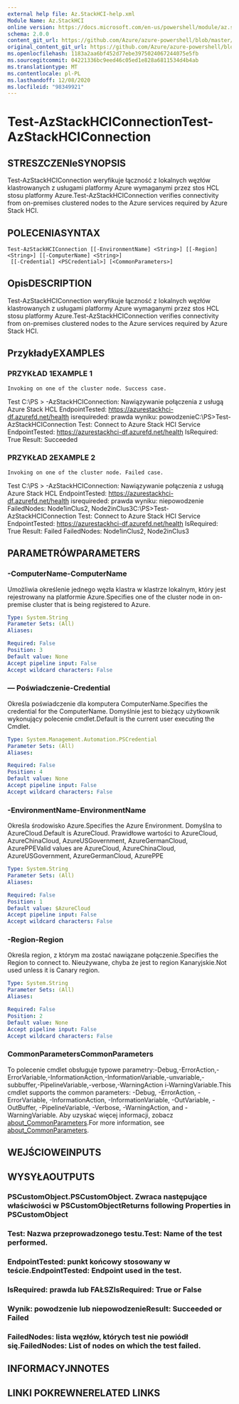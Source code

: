 ```yaml
---
external help file: Az.StackHCI-help.xml
Module Name: Az.StackHCI
online version: https://docs.microsoft.com/en-us/powershell/module/az.stackhci/test-azstackhciconnection
schema: 2.0.0
content_git_url: https://github.com/Azure/azure-powershell/blob/master/src/StackHCI/help/Test-AzStackHCIConnection.md
original_content_git_url: https://github.com/Azure/azure-powershell/blob/master/src/StackHCI/help/Test-AzStackHCIConnection.md
ms.openlocfilehash: 1183a2aa6bf452d77ebe3975024067244075e5fb
ms.sourcegitcommit: 04221336bc9eed46c05ed1e828a6811534d4b4ab
ms.translationtype: MT
ms.contentlocale: pl-PL
ms.lasthandoff: 12/08/2020
ms.locfileid: "98349921"
---
```

# <span data-ttu-id="45183-101">Test-AzStackHCIConnection</span><span class="sxs-lookup"><span data-stu-id="45183-101">Test-AzStackHCIConnection</span></span>

## <span data-ttu-id="45183-102">STRESZCZENIe</span><span class="sxs-lookup"><span data-stu-id="45183-102">SYNOPSIS</span></span>
<span data-ttu-id="45183-103">Test-AzStackHCIConnection weryfikuje łączność z lokalnych węzłów klastrowanych z usługami platformy Azure wymaganymi przez stos HCL stosu platformy Azure.</span><span class="sxs-lookup"><span data-stu-id="45183-103">Test-AzStackHCIConnection verifies connectivity from on-premises clustered nodes to the Azure services required by Azure Stack HCI.</span></span>

## <span data-ttu-id="45183-104">POLECENIA</span><span class="sxs-lookup"><span data-stu-id="45183-104">SYNTAX</span></span>

```
Test-AzStackHCIConnection [[-EnvironmentName] <String>] [[-Region] <String>] [[-ComputerName] <String>]
 [[-Credential] <PSCredential>] [<CommonParameters>]
```

## <span data-ttu-id="45183-105">Opis</span><span class="sxs-lookup"><span data-stu-id="45183-105">DESCRIPTION</span></span>
<span data-ttu-id="45183-106">Test-AzStackHCIConnection weryfikuje łączność z lokalnych węzłów klastrowanych z usługami platformy Azure wymaganymi przez stos HCL stosu platformy Azure.</span><span class="sxs-lookup"><span data-stu-id="45183-106">Test-AzStackHCIConnection verifies connectivity from on-premises clustered nodes to the Azure services required by Azure Stack HCI.</span></span>

## <span data-ttu-id="45183-107">Przykłady</span><span class="sxs-lookup"><span data-stu-id="45183-107">EXAMPLES</span></span>

### <span data-ttu-id="45183-108">PRZYKŁAD 1</span><span class="sxs-lookup"><span data-stu-id="45183-108">EXAMPLE 1</span></span>
```
Invoking on one of the cluster node. Success case.
```

<span data-ttu-id="45183-109">Test C:\PS \> -AzStackHCIConnection: Nawiązywanie połączenia z usługą Azure Stack HCL EndpointTested: https://azurestackhci-df.azurefd.net/health isrequireded: prawda wyniku: powodzenie</span><span class="sxs-lookup"><span data-stu-id="45183-109">C:\PS\>Test-AzStackHCIConnection Test: Connect to Azure Stack HCI Service EndpointTested: https://azurestackhci-df.azurefd.net/health IsRequired: True Result: Succeeded</span></span>

### <span data-ttu-id="45183-110">PRZYKŁAD 2</span><span class="sxs-lookup"><span data-stu-id="45183-110">EXAMPLE 2</span></span>
```
Invoking on one of the cluster node. Failed case.
```

<span data-ttu-id="45183-111">Test C:\PS \> -AzStackHCIConnection: Nawiązywanie połączenia z usługą Azure Stack HCL EndpointTested: https://azurestackhci-df.azurefd.net/health isrequireded: prawda wyniku: niepowodzenie FailedNodes: Node1inClus2, Node2inClus3</span><span class="sxs-lookup"><span data-stu-id="45183-111">C:\PS\>Test-AzStackHCIConnection Test: Connect to Azure Stack HCI Service EndpointTested: https://azurestackhci-df.azurefd.net/health IsRequired: True Result: Failed FailedNodes: Node1inClus2, Node2inClus3</span></span>

## <span data-ttu-id="45183-112">PARAMETRÓW</span><span class="sxs-lookup"><span data-stu-id="45183-112">PARAMETERS</span></span>

### <span data-ttu-id="45183-113">-ComputerName</span><span class="sxs-lookup"><span data-stu-id="45183-113">-ComputerName</span></span>
<span data-ttu-id="45183-114">Umożliwia określenie jednego węzła klastra w klastrze lokalnym, który jest rejestrowany na platformie Azure.</span><span class="sxs-lookup"><span data-stu-id="45183-114">Specifies one of the cluster node in on-premise cluster that is being registered to Azure.</span></span>

```yaml
Type: System.String
Parameter Sets: (All)
Aliases:

Required: False
Position: 3
Default value: None
Accept pipeline input: False
Accept wildcard characters: False
```

### <span data-ttu-id="45183-115">— Poświadczenie</span><span class="sxs-lookup"><span data-stu-id="45183-115">-Credential</span></span>
<span data-ttu-id="45183-116">Określa poświadczenie dla komputera ComputerName.</span><span class="sxs-lookup"><span data-stu-id="45183-116">Specifies the credential for the ComputerName.</span></span>
<span data-ttu-id="45183-117">Domyślnie jest to bieżący użytkownik wykonujący polecenie cmdlet.</span><span class="sxs-lookup"><span data-stu-id="45183-117">Default is the current user executing the Cmdlet.</span></span>

```yaml
Type: System.Management.Automation.PSCredential
Parameter Sets: (All)
Aliases:

Required: False
Position: 4
Default value: None
Accept pipeline input: False
Accept wildcard characters: False
```

### <span data-ttu-id="45183-118">-EnvironmentName</span><span class="sxs-lookup"><span data-stu-id="45183-118">-EnvironmentName</span></span>
<span data-ttu-id="45183-119">Określa środowisko Azure.</span><span class="sxs-lookup"><span data-stu-id="45183-119">Specifies the Azure Environment.</span></span>
<span data-ttu-id="45183-120">Domyślna to AzureCloud.</span><span class="sxs-lookup"><span data-stu-id="45183-120">Default is AzureCloud.</span></span>
<span data-ttu-id="45183-121">Prawidłowe wartości to AzureCloud, AzureChinaCloud, AzureUSGovernment, AzureGermanCloud, AzurePPE</span><span class="sxs-lookup"><span data-stu-id="45183-121">Valid values are AzureCloud, AzureChinaCloud, AzureUSGovernment, AzureGermanCloud, AzurePPE</span></span>

```yaml
Type: System.String
Parameter Sets: (All)
Aliases:

Required: False
Position: 1
Default value: $AzureCloud
Accept pipeline input: False
Accept wildcard characters: False
```

### <span data-ttu-id="45183-122">-Region</span><span class="sxs-lookup"><span data-stu-id="45183-122">-Region</span></span>
<span data-ttu-id="45183-123">Określa region, z którym ma zostać nawiązane połączenie.</span><span class="sxs-lookup"><span data-stu-id="45183-123">Specifies the Region to connect to.</span></span>
<span data-ttu-id="45183-124">Nieużywane, chyba że jest to region Kanaryjskie.</span><span class="sxs-lookup"><span data-stu-id="45183-124">Not used unless it is Canary region.</span></span>

```yaml
Type: System.String
Parameter Sets: (All)
Aliases:

Required: False
Position: 2
Default value: None
Accept pipeline input: False
Accept wildcard characters: False
```

### <span data-ttu-id="45183-125">CommonParameters</span><span class="sxs-lookup"><span data-stu-id="45183-125">CommonParameters</span></span>
<span data-ttu-id="45183-126">To polecenie cmdlet obsługuje typowe parametry:-Debug,-ErrorAction,-ErrorVariable,-InformationAction,-InformationVariable,-unvariable,-subbuffer,-PipelineVariable,-verbose,-WarningAction i-WarningVariable.</span><span class="sxs-lookup"><span data-stu-id="45183-126">This cmdlet supports the common parameters: -Debug, -ErrorAction, -ErrorVariable, -InformationAction, -InformationVariable, -OutVariable, -OutBuffer, -PipelineVariable, -Verbose, -WarningAction, and -WarningVariable.</span></span> <span data-ttu-id="45183-127">Aby uzyskać więcej informacji, zobacz [about_CommonParameters](http://go.microsoft.com/fwlink/?LinkID=113216).</span><span class="sxs-lookup"><span data-stu-id="45183-127">For more information, see [about_CommonParameters](http://go.microsoft.com/fwlink/?LinkID=113216).</span></span>

## <span data-ttu-id="45183-128">WEJŚCIOWE</span><span class="sxs-lookup"><span data-stu-id="45183-128">INPUTS</span></span>

## <span data-ttu-id="45183-129">WYSYŁA</span><span class="sxs-lookup"><span data-stu-id="45183-129">OUTPUTS</span></span>

### <span data-ttu-id="45183-130">PSCustomObject.</span><span class="sxs-lookup"><span data-stu-id="45183-130">PSCustomObject.</span></span> <span data-ttu-id="45183-131">Zwraca następujące właściwości w PSCustomObject</span><span class="sxs-lookup"><span data-stu-id="45183-131">Returns following Properties in PSCustomObject</span></span>
### <span data-ttu-id="45183-132">Test: Nazwa przeprowadzonego testu.</span><span class="sxs-lookup"><span data-stu-id="45183-132">Test: Name of the test performed.</span></span>
### <span data-ttu-id="45183-133">EndpointTested: punkt końcowy stosowany w teście.</span><span class="sxs-lookup"><span data-stu-id="45183-133">EndpointTested: Endpoint used in the test.</span></span>
### <span data-ttu-id="45183-134">IsRequired: prawda lub FAŁSZ</span><span class="sxs-lookup"><span data-stu-id="45183-134">IsRequired: True or False</span></span>
### <span data-ttu-id="45183-135">Wynik: powodzenie lub niepowodzenie</span><span class="sxs-lookup"><span data-stu-id="45183-135">Result: Succeeded or Failed</span></span>
### <span data-ttu-id="45183-136">FailedNodes: lista węzłów, których test nie powiódł się.</span><span class="sxs-lookup"><span data-stu-id="45183-136">FailedNodes: List of nodes on which the test failed.</span></span>
## <span data-ttu-id="45183-137">INFORMACYJN</span><span class="sxs-lookup"><span data-stu-id="45183-137">NOTES</span></span>

## <span data-ttu-id="45183-138">LINKI POKREWNE</span><span class="sxs-lookup"><span data-stu-id="45183-138">RELATED LINKS</span></span>
